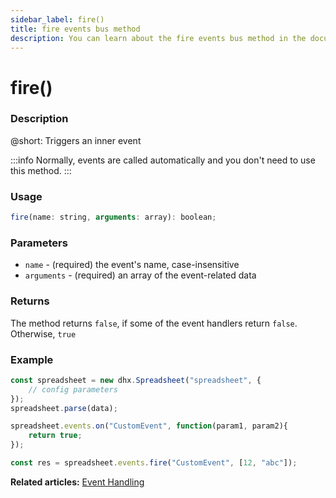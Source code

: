 ```yaml
---
sidebar_label: fire()
title: fire events bus method
description: You can learn about the fire events bus method in the documentation of the DHTMLX JavaScript Spreadsheet library. Browse developer guides and API reference, try out code examples and live demos, and download a free 30-day evaluation version of DHTMLX Spreadsheet.
---
```


# fire()

### Description

@short: Triggers an inner event

:::info
Normally, events are called automatically and you don't need to use this method.
:::

### Usage

~~~jsx
fire(name: string, arguments: array): boolean;
~~~

### Parameters

- `name` -  (required) the event's name, case-insensitive
- `arguments` - (required) an array of the event-related data

### Returns

The method returns `false`, if some of the event handlers return `false`. Otherwise, `true`

### Example

~~~jsx {10}
const spreadsheet = new dhx.Spreadsheet("spreadsheet", {
    // config parameters
});
spreadsheet.parse(data);

spreadsheet.events.on("CustomEvent", function(param1, param2){
    return true;
});

const res = spreadsheet.events.fire("CustomEvent", [12, "abc"]);
~~~

**Related articles:** [Event Handling](handling_events.md)
